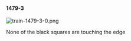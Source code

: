 #### 1479-3
![train-1479-3-0.png](https://github.com/lil-lab/nlvr/raw/master/nlvr/train/images/40/train-1479-3-0.png "train-1479-3-0.png")

None of the black squares are touching the edge